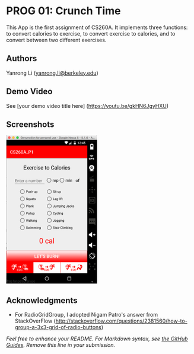 # PROG 01: Crunch Time

This App is the first assignment of CS260A. It implements three functions: to convert calories to exercise, to convert exercise to calories, and to convert between two different exercises. 

## Authors

Yanrong Li ([yanrong.li@berkeley.edu](mailto:yanrong.li@berkeley.edu))

## Demo Video

See [your demo video title here] (https://youtu.be/gkHN6JgyHXU)

## Screenshots

<img src="screenshots/main.png" height="400" alt="Screenshot"/>

## Acknowledgments

* For RadioGridGroup, I adopted Nigam Patro's answer from StackOverFlow (http://stackoverflow.com/questions/2381560/how-to-group-a-3x3-grid-of-radio-buttons)

*Feel free to enhance your README. For Markdown syntax, see [the GitHub Guides](https://guides.github.com/features/mastering-markdown/). Remove this line in your submission.*
